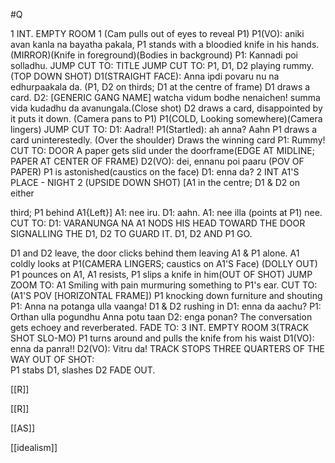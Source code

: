 #Q

1 INT. EMPTY ROOM 1 (Cam pulls out of eyes to reveal P1) 
P1(VO): aniki avan kanla na bayatha pakala, 
P1 stands with a bloodied knife in his hands. (MIRROR)(Knife in foreground)(Bodies in background) 
P1: Kannadi poi solladhu. 
JUMP CUT TO: 
TITLE 
JUMP CUT TO: 
P1, D1, D2 playing rummy. (TOP DOWN SHOT) 
D1(STRAIGHT FACE): Anna ipdi povaru nu na edhurpaakala da. (P1, D2 on thirds; D1 at the centre of frame) 
D1 draws a card. 
D2: [GENERIC GANG NAME] watcha vidum bodhe nenaichen! summa vida kudadhu da avanungala.(Close shot) 
D2 draws a card, disappointed by it puts it down. 
(Camera pans to P1) 
P1(COLD, Looking somewhere)(Camera lingers) 
JUMP CUT TO:
D1: Aadra!! 
P1(Startled): ah anna? Aahn 
P1 draws a card uninterestedly. 
(Over the shoulder) 
Draws the winning card 
P1: Rummy! 
CUT TO: DOOR 
A paper gets slid under the doorframe(EDGE AT MIDLINE; PAPER AT CENTER OF FRAME) 
D2(VO): dei, ennanu poi paaru 
(POV OF PAPER) 
P1 is astonished(caustics on the face) 
D1: enna da? 
2 INT A1'S PLACE - NIGHT 2 
(UPSIDE DOWN SHOT) 
[A1 in the centre; D1 & D2 on either 

third; P1 behind A1{Left}] 
A1: nee iru. 
D1: aahn. 
A1: nee illa (points at P1) nee. 
CUT TO: 
D1: VARANUNGA NA 
A1 NODS HIS 
HEAD TOWARD THE DOOR SIGNALLING THE D1, D2 TO GUARD IT. D1, D2 AND P1 GO. 

D1 and D2 leave, the door clicks behind them leaving A1 & P1 alone. 
A1 coldly looks at P1(CAMERA LINGERS; caustics on A1'S Face) (DOLLY OUT) 
P1 pounces on A1, A1 resists, P1 slips a knife in him(OUT OF SHOT) 
JUMP ZOOM TO: 
A1 Smiling with pain murmuring something to P1's ear. 
CUT TO: 
(A1'S POV 
[HORIZONTAL 
FRAME]) 
P1 knocking down furniture and shouting 
P1: Anna na potanga ulla vaanga! 
D1 & D2 rushing in 
D1: enna da aachu? 
P1: Orthan ulla pogundhu Anna potu taan 
D2: enga ponan? 
The conversation gets echoey and reverberated. FADE TO:
3 INT. EMPTY ROOM 3(TRACK SHOT SLO-MO) 
P1 turns around and pulls the knife from his waist 
D1(VO): enna da panra!! 
D2(VO): Vitru da! 
TRACK STOPS THREE QUARTERS OF THE WAY 
OUT OF SHOT:  
P1 stabs D1, slashes D2 
FADE OUT. 

[[R]]

[[R]]

[[AS]]

[[idealism]]

